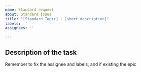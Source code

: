 ```yaml
---
name: Standard request
about: Standard issue
title: "[Standard Topic] - [short description]"
labels: ''
assignees: ''

---
```


## Description of the task

Remember to fix the assignee and labels, and if existing the epic

